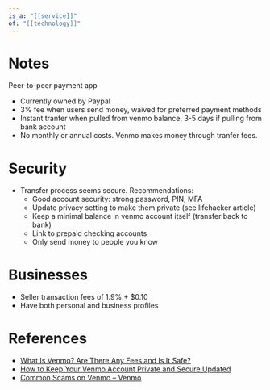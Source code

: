 ```yaml
---
is_a: "[[service]]"
of: "[[technology]]"
---
```

# Notes
Peer-to-peer payment app
* Currently owned by Paypal
* 3% fee when users send money, waived for preferred payment methods
* Instant tranfer when pulled from venmo balance, 3-5 days if pulling from bank account
* No monthly or annual costs. Venmo makes money through tranfer fees.

# Security
* Transfer process seems secure. Recommendations:
  * Good account security: strong password, PIN, MFA
  * Update privacy setting to make them private (see lifehacker article)
  * Keep a minimal balance in venmo account itself (transfer back to bank)
  * Link to prepaid checking accounts
  * Only send money to people you know

# Businesses
* Seller transaction fees of 1.9% + $0.10
* Have both personal and business profiles

# References
* [What Is Venmo? Are There Any Fees and Is It Safe?](https://www.investopedia.com/articles/personal-finance/032415/how-safe-venmo-and-why-it-free.asp)
* [How to Keep Your Venmo Account Private and Secure Updated](https://lifehacker.com/how-to-keep-your-venmo-account-private-and-secure-1846917861)
* [Common Scams on Venmo – Venmo](https://help.venmo.com/hc/en-us/articles/360048404533-Common-Scams-on-Venmo)
